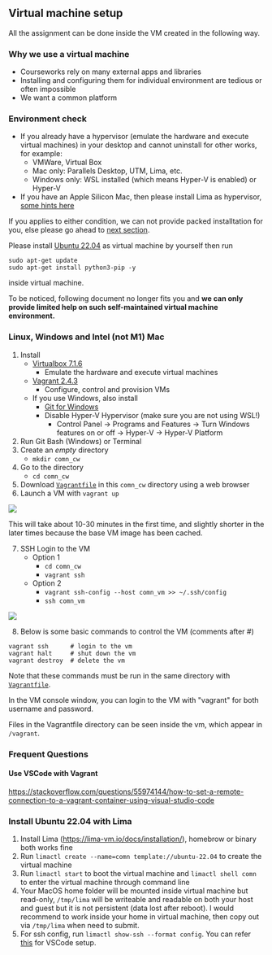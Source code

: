## Virtual machine setup

All the assignment can be done inside the VM created in the following way.

### Why we use a virtual machine

- Courseworks rely on many external apps and libraries
- Installing and configuring them for individual environment are tedious or often impossible
- We want a common platform

### Environment check

- If you already have a hypervisor (emulate the hardware and execute virtual machines) in
 your desktop and cannot uninstall for other works, for example:
   - VMWare, Virtual Box
   - Mac only: Parallels Desktop, UTM, Lima, etc.
   - Windows only: WSL installed (which means Hyper-V is enabled) or Hyper-V
- If you have an Apple Silicon Mac, then please install Lima as hypervisor, [some hints here](#install-ubuntu-2204-with-lima)

If you applies to either condition, we can not provide packed installtation for you, 
else please go ahead to [next section](#linux-windows-and-intel-not-m1-mac).

Please install [Ubuntu 22.04](https://www.releases.ubuntu.com/22.04/) as 
virtual machine by yourself then run 
```
sudo apt-get update
sudo apt-get install python3-pip -y
```
inside virtual machine. 

To be noticed, following document no longer fits you and **we can only provide limited help on such self-maintained virtual machine environment.**

### Linux, Windows and Intel (not M1) Mac

1. Install 
   - [Virtualbox 7.1.6](https://www.virtualbox.org/wiki/Downloads)
      - Emulate the hardware and execute virtual machines
   - [Vagrant 2.4.3](https://developer.hashicorp.com/vagrant/install)
      - Configure, control and provision VMs
   - If you use Windows, also install 
      - [Git for Windows](https://gitforwindows.org/) 
      - Disable Hyper-V Hypervisor (make sure you are not using WSL!)
         - Control Panel -> Programs and Features -> Turn Windows features on or off -> Hyper-V -> Hyper-V Platform
2. Run Git Bash (Windows) or Terminal
3. Create an *empty* directory
   - `mkdir comn_cw`
4. Go to the directory
   - `cd comn_cw`
5. Download [`Vagrantfile`](./Vagrantfile) in this `comn_cw` directory using a web browser
6. Launch a VM with `vagrant up`

![](.README.1.png)

This will take about 10-30 minutes in the first time, and slightly shorter in
the later times because the base VM image has been cached.

7. SSH Login to the VM
   - Option 1
      - `cd comn_cw`
      - `vagrant ssh`
   - Option 2
      - `vagrant ssh-config --host comn_vm >> ~/.ssh/config`
      - `ssh comn_vm`

![](.README.2.png)

8. Below is some basic commands to control the VM (comments after #)
```
vagrant ssh      # login to the vm
vagrant halt     # shut down the vm
vagrant destroy  # delete the vm
```
Note that these commands must be run in the same directory with
[`Vagrantfile`](./Vagrantfile).

In the VM console window, you can login to the VM with "vagrant" for both
username and password.

Files in the Vagrantfile directory can be seen inside the vm, which appear in `/vagrant`.

### Frequent Questions

#### Use VSCode with Vagrant

https://stackoverflow.com/questions/55974144/how-to-set-a-remote-connection-to-a-vagrant-container-using-visual-studio-code

### Install Ubuntu 22.04 with Lima

1. Install Lima (https://lima-vm.io/docs/installation/), homebrow or binary both works fine
2. Run `limactl create --name=comn template://ubuntu-22.04` to create the virtual machine
3. Run `limactl start` to boot the virtual machine and `limactl shell comn` to enter the virtual machine through command line
4. Your MacOS home folder will be mounted inside virtual machine but read-only, `/tmp/lima` will be writeable and readable on both your host and guest but it is not persistent (data lost after reboot). I would recommend to work inside your home in virtual machine, then copy out via `/tmp/lima` when need to submit.
5. For ssh config, run `limactl show-ssh --format config`. You can refer [this](https://kislow.medium.com/developing-in-lima-with-visual-studio-code-a2d4c4250e72
) for VSCode setup.
